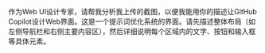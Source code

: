 作为Web UI设计专家，请帮我分析我上传的截图，以便我能用你的描述让GitHub Copilot设计Web界面。这是一个提示词优化系统的界面。请先描述整体布局（如左侧导航栏和右侧主要内容区），然后详细说明每个区域内的文字、按钮和输入框等具体元素。